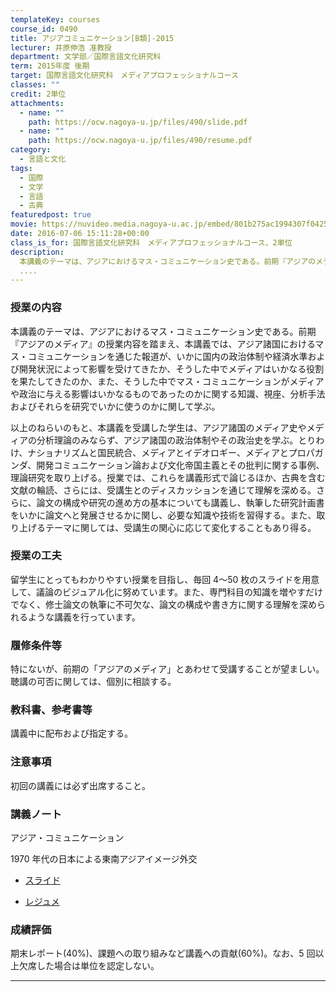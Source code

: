 ```yaml
---
templateKey: courses
course_id: 0490
title: アジアコミュニケーション[B類]-2015
lecturer: 井原伸浩 准教授
department: 文学部／国際言語文化研究科
term: 2015年度 後期
target: 国際言語文化研究科　メディアプロフェッショナルコース
classes: ""
credit: 2単位
attachments:
  - name: ""
    path: https://ocw.nagoya-u.jp/files/490/slide.pdf
  - name: ""
    path: https://ocw.nagoya-u.jp/files/490/resume.pdf
category:
  - 言語と文化
tags:
  - 国際
  - 文学
  - 言語
  - 古典
featuredpost: true
movie: https://nuvideo.media.nagoya-u.ac.jp/embed/801b275ac1994307f042518710bf1b2972c8c3f0
date: 2016-07-06 15:11:28+00:00
class_is_for: 国際言語文化研究科　メディアプロフェッショナルコース、2単位
description:
  本講義のテーマは、アジアにおけるマス・コミュニケーション史である。前期『アジアのメディア』の授業内容を踏まえ、本講義では、アジア諸国におけるマス・コミュニケーションを通じた報道が、いかに国内の政治体制や経済水準および開発状況によって影響を受けてきたか、そうした中でメディアはいかなる役割を果たしてきたのか、また、そうした中でマス・コミュニケーションがメディアや政治に与える影響はいかなるものであったの
  ....
---
```


### 授業の内容

本講義のテーマは、アジアにおけるマス・コミュニケーション史である。前期『アジアのメディア』の授業内容を踏まえ、本講義では、アジア諸国におけるマス・コミュニケーションを通じた報道が、いかに国内の政治体制や経済水準および開発状況によって影響を受けてきたか、そうした中でメディアはいかなる役割を果たしてきたのか、また、そうした中でマス・コミュニケーションがメディアや政治に与える影響はいかなるものであったのかに関する知識、視座、分析手法およびそれらを研究でいかに使うのかに関して学ぶ。

以上のねらいのもと、本講義を受講した学生は、アジア諸国のメディア史やメディアの分析理論のみならず、アジア諸国の政治体制やその政治史を学ぶ。とりわけ、ナショナリズムと国民統合、メディアとイデオロギー、メディアとプロパガンダ、開発コミュニケーション論および文化帝国主義とその批判に関する事例、理論研究を取り上げる。授業では、これらを講義形式で論じるほか、古典を含む文献の輪読、さらには、受講生とのディスカッションを通じて理解を深める。さらに、論文の構成や研究の進め方の基本についても講義し、執筆した研究計画書をいかに論文へと発展させるかに関し、必要な知識や技術を習得する。また、取り上げるテーマに関しては、受講生の関心に応じて変化することもあり得る。

### 授業の工夫

留学生にとってもわかりやすい授業を目指し、毎回 4〜50 枚のスライドを用意して、議論のビジュアル化に努めています。また、専門科目の知識を増やすだけでなく、修士論文の執筆に不可欠な、論文の構成や書き方に関する理解を深められるような講義を行っています。

### 履修条件等

特にないが、前期の「アジアのメディア」とあわせて受講することが望ましい。聴講の可否に関しては、個別に相談する。

### 教科書、参考書等

講義中に配布および指定する。

### 注意事項

初回の講義には必ず出席すること。

### 講義ノート

アジア・コミュニケーション

1970 年代の日本による東南アジアイメージ外交

- [スライド](https://ocw.nagoya-u.jp/files/490/slide.pdf)

- [レジュメ](https://ocw.nagoya-u.jp/files/490/resume.pdf)

### 成績評価

期末レポート(40%)、課題への取り組みなど講義への貢献(60%)。なお、5 回以上欠席した場合は単位を認定しない。

---
